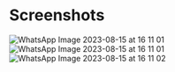 # Screenshots

![WhatsApp Image 2023-08-15 at 16 11 01](https://github.com/keni7689/cs20b1102/assets/103092905/3e11a7af-35e0-43ec-80f8-cb2f416188a7)
![WhatsApp Image 2023-08-15 at 16 11 01](https://github.com/keni7689/cs20b1102/assets/103092905/5f6cb869-502f-4ad3-b8f9-2f1dd624e817)
![WhatsApp Image 2023-08-15 at 16 11 02](https://github.com/keni7689/cs20b1102/assets/103092905/f55ec4de-10e1-4f93-b620-1da59d3d72ae)
